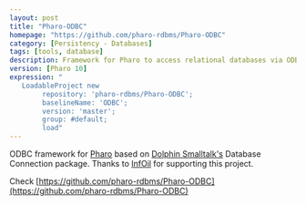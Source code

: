 ```yaml
---
layout: post
title: "Pharo-ODBC"
homepage: "https://github.com/pharo-rdbms/Pharo-ODBC"
category: [Persistency - Databases]
tags: [tools, database]
description: Framework for Pharo to access relational databases via ODBC
version: [Pharo 10]
expression: "
   LoadableProject new 
		repository: 'pharo-rdbms/Pharo-ODBC'; 
		baselineName: 'ODBC'; 
		version: 'master';
		group: #default;
		load"
---
```


ODBC framework for [Pharo](https://www.pharo.org) based on [Dolphin Smalltalk's](https://github.com/dolphinsmalltalk/Dolphin) Database Connection package. Thanks to [InfOil](http://www.infoil.com.ar) for supporting this project.

Check [https://github.com/pharo-rdbms/Pharo-ODBC](https://github.com/pharo-rdbms/Pharo-ODBC)
